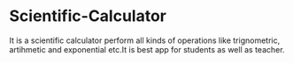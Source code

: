 # Scientific-Calculator
It is a scientific calculator perform all kinds of operations like trignometric, artihmetic and exponential etc.It is best app for students as well as teacher.
